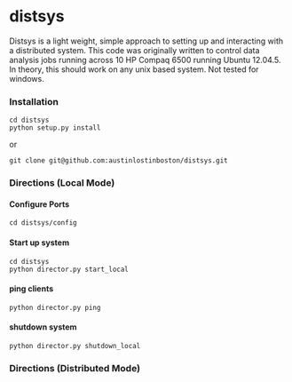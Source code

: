 # distsys
Distsys is a light weight, simple approach to setting up and interacting with a distributed system.
This code was originally written to control data analysis jobs running across 10 HP Compaq 6500 running Ubuntu 12.04.5.
In theory, this should work on any unix based system. Not tested for windows.

### Installation
```
cd distsys
python setup.py install
```
or
```
git clone git@github.com:austinlostinboston/distsys.git
```

### Directions (Local Mode)
#### Configure Ports
```
cd distsys/config
```

#### Start up system
```
cd distsys
python director.py start_local
```

#### ping clients
```
python director.py ping
```

#### shutdown system
```
python director.py shutdown_local
```

### Directions (Distributed Mode)
